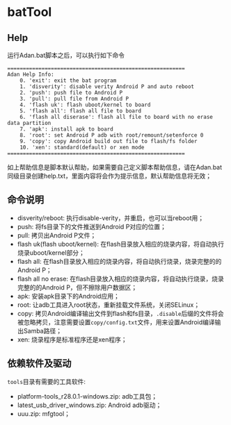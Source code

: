 # batTool

## Help

运行Adan.bat脚本之后，可以执行如下命令

```
=========================================================
Adan Help Info:
    0. 'exit': exit the bat program
    1. 'disverity': disable verity Android P and auto reboot
    2. 'push': push file to Android P
    3. 'pull': pull file from Android P
    4. 'flash uk': flash uboot/kernel to board
    5. 'flash all': flash all file to board
    6. 'flash all diserase': flash all file to board with no erase data partition
    7. 'apk': install apk to board
    8. 'root': set Android P adb with root/remount/setenforce 0
    9. 'copy': copy Android build out file to flash/fs folder
    10. 'xen': standard(default) or xen mode
=========================================================
```

如上帮助信息是脚本默认帮助，如果需要自己定义脚本帮助信息，请在Adan.bat同级目录创建help.txt，里面内容将会作为提示信息，默认帮助信息将无效；

## 命令说明

* disverity/reboot: 执行disable-verity，并重启，也可以当reboot用；
* push: 将fs目录下的文件推送到Android P对应的位置；
* pull: 拷贝出Android P文件；
* flash uk(flash uboot/kernel): 在flash目录放入相应的烧录内容，将自动执行烧录uboot/kernel部分；
* flash all: 在flash目录放入相应的烧录内容，将自动执行烧录，烧录完整的的Android P；
* flash all no erase: 在flash目录放入相应的烧录内容，将自动执行烧录，烧录完整的的Android P，但不擦除用户数据区；
* apk: 安装apk目录下的Android应用；
* root: 让adb工具进入root状态，重新挂载文件系统，关闭SELinux；
* copy: 拷贝Android编译输出文件到flash和fs目录，`.disable`后缀的文件将会被忽略拷贝，注意需要设置`copy/config.txt`文件，用来设置Android编译输出Samba路径；
* xen: 烧录程序是标准程序还是xen程序；
 
## 依赖软件及驱动

`tools`目录有需要的工具软件:
* platform-tools_r28.0.1-windows.zip: adb工具包；
* latest_usb_driver_windows.zip: Android adb驱动；
* uuu.zip: mfgtool；

